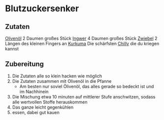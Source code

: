 # Blutzuckersenker
## Zutaten
[Olivenöl](../Hochwertige%20Rohstoffe/Olivenöl.md)
2 Daumen großes Stück [Ingwer](../Hochwertige%20Rohstoffe/Ingwer.md)
4 Daumen großes Stück [Zwiebel](../Hochwertige%20Rohstoffe/Zwiebel.md)
2 Längen des kleinen Fingers an [Kurkuma](../Hochwertige%20Rohstoffe/Kurkuma.md)
Die schärfsten [Chilly](../Hochwertige%20Rohstoffe/Chilly.md) die du kriegen kannst

## Zubereitung
1. Die Zutaten alle so klein hacken wie möglich
2. Die Zutaten zusammen mit Olivenöl in die Pfanne
	- Am besten nur soviel Ölivenöl, das alles gerade so bedeckt ist und im Nachhinein 
3. Die Mischung etwa 10 minuten auf mittlerer Stufe anschwitzen, sodass alle wertvollen Stoffe herauskommen
4. Das ganze leicht gegenkühlen
5. essen, dabei gut kauen
